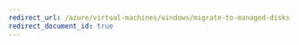 ```yaml
---
redirect_url: /azure/virtual-machines/windows/migrate-to-managed-disks
redirect_document_id: true
---
```


